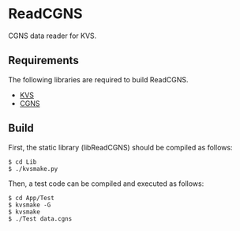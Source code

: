 # ReadCGNS
CGNS data reader for KVS.

## Requirements
The following libraries are required to build ReadCGNS.

* [KVS](https://github.com/naohisas/KVS)
* [CGNS](http://cgns.github.io)

## Build
First, the static library (libReadCGNS) should be compiled as follows:

    $ cd Lib
    $ ./kvsmake.py

Then, a test code can be compiled and executed as follows:

    $ cd App/Test
    $ kvsmake -G
    $ kvsmake
    $ ./Test data.cgns
